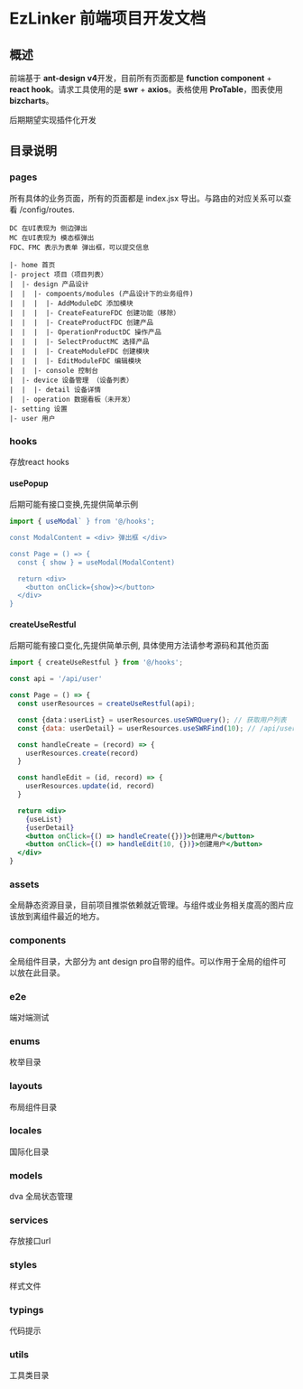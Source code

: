 # EzLinker 前端项目开发文档

## 概述

前端基于 **ant-design v4**开发，目前所有页面都是 **function component** + **react hook**。请求工具使用的是 **swr** + **axios**。表格使用 **ProTable**，图表使用**bizcharts**。

后期期望实现插件化开发

## 目录说明

### pages

所有具体的业务页面，所有的页面都是 index.jsx 导出。与路由的对应关系可以查看 /config/routes.

```
DC 在UI表现为 侧边弹出
MC 在UI表现为 模态框弹出
FDC、FMC 表示为表单 弹出框，可以提交信息

|- home 首页
|- project 项目（项目列表）
|  |- design 产品设计
|  |  |- compoents/modules (产品设计下的业务组件)
|  |  |  |- AddModuleDC 添加模块 
|  |  |  |- CreateFeatureFDC 创建功能（移除） 
|  |  |  |- CreateProductFDC 创建产品 
|  |  |  |- OperationProductDC 操作产品 
|  |  |  |- SelectProductMC 选择产品 
|  |  |  |- CreateModuleFDC 创建模块 
|  |  |  |- EditModuleFDC 编辑模块 
|  |  |- console 控制台
|  |- device 设备管理 （设备列表）
|  |  |- detail 设备详情
|  |- operation 数据看板（未开发）
|- setting 设置
|- user 用户

```
### hooks

存放react hooks

#### usePopup 

后期可能有接口变换,先提供简单示例

```jsx
import { useModal` } from '@/hooks';

const ModalContent = <div> 弹出框 </div>

const Page = () => {
  const { show } = useModal(ModalContent)

  return <div>
    <button onClick={show}></button>  
  </div>  
} 

```

#### createUseRestful

后期可能有接口变化,先提供简单示例, 具体使用方法请参考源码和其他页面

```jsx
import { createUseRestful } from '@/hooks';

const api = '/api/user'

const Page = () => {
  const userResources = createUseRestful(api);

  const {data：userList} = userResources.useSWRQuery(); // 获取用户列表
  const {data: userDetail} = userResources.useSWRFind(10); // /api/user/10 获取id为10的用户

  const handleCreate = (record) => {
    userResources.create(record)
  }

  const handleEdit = (id, record) => {
    userResources.update(id, record)
  }

  return <div>
    {useList}
    {userDetail}
    <button onClick={() => handleCreate({})}>创建用户</button>  
    <button onClick={() => handleEdit(10, {})}>创建用户</button>  
  </div>  
} 
```


### assets

全局静态资源目录，目前项目推崇依赖就近管理。与组件或业务相关度高的图片应该放到离组件最近的地方。

### components

全局组件目录，大部分为 ant design pro自带的组件。可以作用于全局的组件可以放在此目录。

### e2e

端对端测试

### enums

枚举目录

### layouts

布局组件目录

### locales

国际化目录

### models

dva 全局状态管理

### services

存放接口url

### styles

样式文件

### typings

代码提示

### utils

工具类目录

